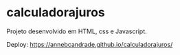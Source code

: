 # calculadorajuros

Projeto desenvolvido em HTML, css e Javascript. 

Deploy: https://annebcandrade.github.io/calculadorajuros/
